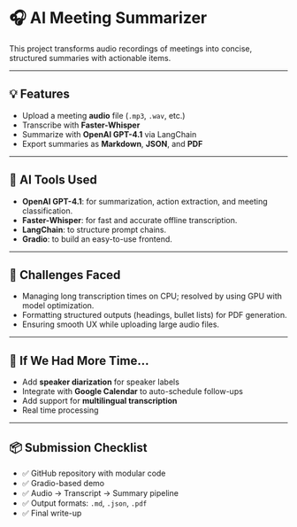 # 🎧 AI Meeting Summarizer

This project transforms audio recordings of meetings into concise, structured summaries with actionable items.

---

## 💡 Features

- Upload a meeting **audio** file (`.mp3`, `.wav`, etc.)
- Transcribe with **Faster-Whisper**
- Summarize with **OpenAI GPT-4.1** via LangChain
- Export summaries as **Markdown**, **JSON**, and **PDF**

---

## 🧠 AI Tools Used

- **OpenAI GPT-4.1**: for summarization, action extraction, and meeting classification.
- **Faster-Whisper**: for fast and accurate offline transcription.
- **LangChain**: to structure prompt chains.
- **Gradio**: to build an easy-to-use frontend.

---

## 🚧 Challenges Faced

- Managing long transcription times on CPU; resolved by using GPU with model optimization.
- Formatting structured outputs (headings, bullet lists) for PDF generation.
- Ensuring smooth UX while uploading large audio files.

---

## 🔧 If We Had More Time...

- Add **speaker diarization** for speaker labels
- Integrate with **Google Calendar** to auto-schedule follow-ups
- Add support for **multilingual transcription**
- Real time processing

---

## 📦 Submission Checklist

- ✅ GitHub repository with modular code
- ✅ Gradio-based demo
- ✅ Audio → Transcript → Summary pipeline
- ✅ Output formats: `.md`, `.json`, `.pdf`
- ✅ Final write-up

